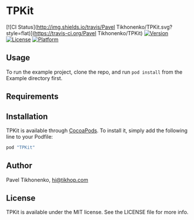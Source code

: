# TPKit

[![CI Status](http://img.shields.io/travis/Pavel Tikhonenko/TPKit.svg?style=flat)](https://travis-ci.org/Pavel Tikhonenko/TPKit)
[![Version](https://img.shields.io/cocoapods/v/TPKit.svg?style=flat)](http://cocoapods.org/pods/TPKit)
[![License](https://img.shields.io/cocoapods/l/TPKit.svg?style=flat)](http://cocoapods.org/pods/TPKit)
[![Platform](https://img.shields.io/cocoapods/p/TPKit.svg?style=flat)](http://cocoapods.org/pods/TPKit)

## Usage

To run the example project, clone the repo, and run `pod install` from the Example directory first.

## Requirements

## Installation

TPKit is available through [CocoaPods](http://cocoapods.org). To install
it, simply add the following line to your Podfile:

```ruby
pod "TPKit"
```

## Author

Pavel Tikhonenko, hi@tikhop.com

## License

TPKit is available under the MIT license. See the LICENSE file for more info.
